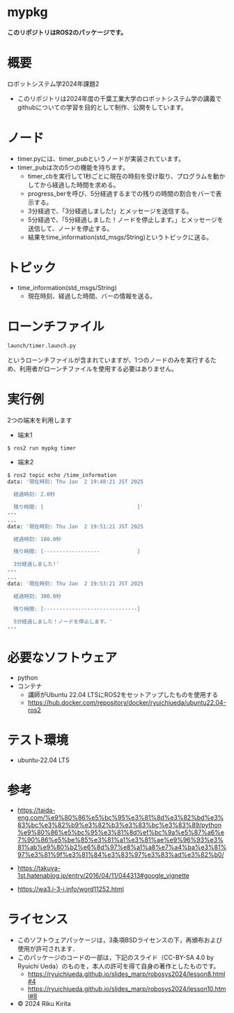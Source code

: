 # mypkg
**このリポジトリはROS2のパッケージです。**

# 概要
ロボットシステム学2024年課題2
- このリポジトリは2024年度の千葉工業大学のロボットシステム学の講義で
githubについての学習を目的として制作、公開をしています。


# ノード

- timer.pyには、timer_pubというノードが実装されています。
- timer_pubは次の5つの機能を持ちます。
    - timer_cbを実行して1秒ごとに現在の時刻を受け取り、プログラムを動かしてから経過した時間を求める。
    - progress_berを呼び、5分経過するまでの残りの時間の割合をバーで表示する。
    - 3分経過で、「3分経過しました!」とメッセージを送信する。
    - 5分経過で、「5分経過しました！ノードを停止します。」とメッセージを送信して、ノードを停止する。
    - 結果をtime_information(std_msgs/String)というトピックに送る。


# トピック
- time_information(std_msgs/String)
    - 現在時刻、経過した時間、バーの情報を送る。

# ローンチファイル
```bash
launch/timer.launch.py
```
というローンチファイルが含まれていますが、1つのノードのみを実行するため、利用者がローンチファイルを使用する必要はありません。

# 実行例
 2つの端末を利用します
- 端末1
```bash
$ ros2 run mypkg timer
```

- 端末2
```bash
$ ros2 topic echo /time_information
data: '現在時刻: Thu Jan  2 19:48:21 JST 2025

  経過時刻: 2.0秒

  残り時間: [                              ]'
---
...
data: '現在時刻: Thu Jan  2 19:51:21 JST 2025

  経過時刻: 180.0秒

  残り時間: [------------------            ]

  3分経過しました!'
---
...
data: '現在時刻: Thu Jan  2 19:53:21 JST 2025

  経過時刻: 300.0秒

  残り時間: [------------------------------]

  5分経過しました！ノードを停止します。'
---
```


# 必要なソフトウェア
- python
- コンテナ
    - 講師がUbuntu 22.04 LTSにROS2をセットアップしたものを使用する
    - https://hub.docker.com/repository/docker/ryuichiueda/ubuntu22.04-ros2


# テスト環境
- ubuntu-22.04 LTS


# 参考
- https://taida-eng.com/%e9%80%86%e5%bc%95%e3%81%8d%e3%82%bd%e3%83%bc%e3%82%b9%e3%82%b3%e3%83%bc%e3%83%89/python%e9%80%86%e5%bc%95%e3%81%8d%ef%bc%9a%e5%87%a6%e7%90%86%e5%be%85%e3%81%a1%e3%81%ae%e9%96%93%e3%81%ab%e9%80%b2%e6%8d%97%e8%a1%a8%e7%a4%ba%e3%81%97%e3%81%9f%e3%81%84%e3%83%97%e3%83%ad%e3%82%b0/

- https://takuya-1st.hatenablog.jp/entry/2016/04/11/044313#google_vignette

- https://wa3.i-3-i.info/word11252.html


# ライセンス
- このソフトウェアパッケージは，3条項BSDライセンスの下，再頒布および使用が許可されます．
- このパッケージのコードの一部は，下記のスライド（CC-BY-SA 4.0 by Ryuichi Ueda）のものを，本人の許可を得て自身の著作としたものです。
    - https://ryuichiueda.github.io/slides_marp/robosys2024/lesson8.html#4
    - https://ryuichiueda.github.io/slides_marp/robosys2024/lesson10.html#8
- © 2024 Riku Kirita
